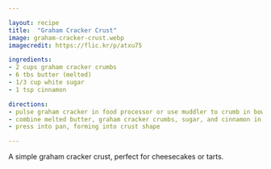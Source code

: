 ```yaml
---

layout: recipe
title:  "Graham Cracker Crust"
image: graham-cracker-crust.webp
imagecredit: https://flic.kr/p/atxu75

ingredients:
- 2 cups graham cracker crumbs
- 6 tbs butter (melted)
- 1/3 cup white sugar
- 1 tsp cinnamon

directions:
- pulse graham cracker in food processor or use muddler to crumb in bowl
- combine melted butter, graham cracker crumbs, sugar, and cinnamon in a bowl
- press into pan, forming into crust shape

---
```


A simple graham cracker crust, perfect for cheesecakes or tarts.
